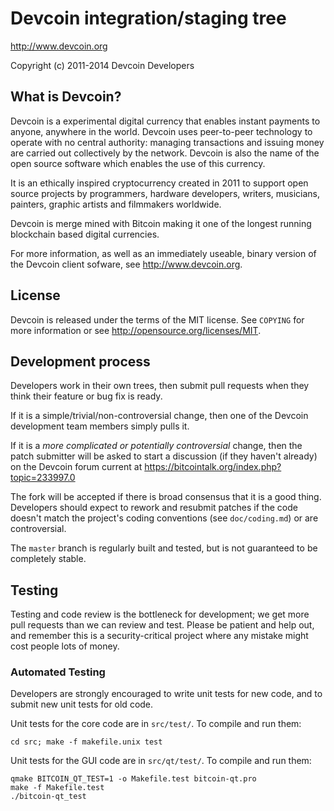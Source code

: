 Devcoin integration/staging tree
================================

http://www.devcoin.org

Copyright (c) 2011-2014 Devcoin Developers

What is Devcoin?
----------------

Devcoin is a experimental digital currency that enables instant payments to
anyone, anywhere in the world. Devcoin uses peer-to-peer technology to operate
with no central authority: managing transactions and issuing money are carried
out collectively by the network. Devcoin is also the name of the open source
software which enables the use of this currency.

It is an ethically inspired cryptocurrency created in 2011 to support open source projects by programmers, hardware developers, writers, musicians, painters, graphic artists and filmmakers worldwide.

Devcoin is merge mined with Bitcoin making it one of the longest running blockchain based digital currencies.

For more information, as well as an immediately useable, binary version of
the Devcoin client sofware, see http://www.devcoin.org.

License
-------

Devcoin is released under the terms of the MIT license. See `COPYING` for more
information or see http://opensource.org/licenses/MIT.

Development process
-------------------

Developers work in their own trees, then submit pull requests when they think
their feature or bug fix is ready.

If it is a simple/trivial/non-controversial change, then one of the Devcoin
development team members simply pulls it.

If it is a *more complicated or potentially controversial* change, then the patch
submitter will be asked to start a discussion (if they haven't already) on the Devcoin forum current at https://bitcointalk.org/index.php?topic=233997.0

The fork will be accepted if there is broad consensus that it is a good thing.
Developers should expect to rework and resubmit patches if the code doesn't
match the project's coding conventions (see `doc/coding.md`) or are
controversial.

The `master` branch is regularly built and tested, but is not guaranteed to be
completely stable.

Testing
-------

Testing and code review is the bottleneck for development; we get more pull
requests than we can review and test. Please be patient and help out, and
remember this is a security-critical project where any mistake might cost people
lots of money.

### Automated Testing

Developers are strongly encouraged to write unit tests for new code, and to
submit new unit tests for old code.

Unit tests for the core code are in `src/test/`. To compile and run them:

    cd src; make -f makefile.unix test

Unit tests for the GUI code are in `src/qt/test/`. To compile and run them:

    qmake BITCOIN_QT_TEST=1 -o Makefile.test bitcoin-qt.pro
    make -f Makefile.test
    ./bitcoin-qt_test
